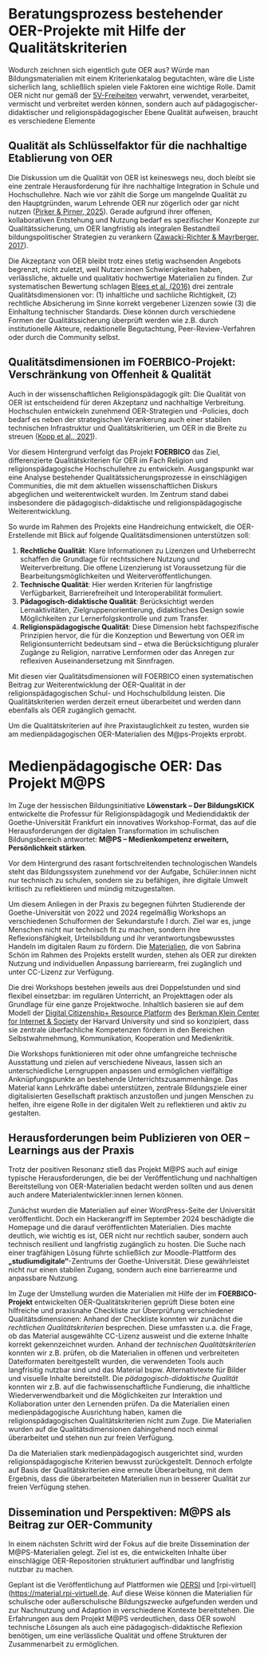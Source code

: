 # Beratungsprozess bestehender OER-Projekte mit Hilfe der Qualitätskriterien

Wodurch zeichnen sich eigentlich gute OER aus? Würde man Bildungsmaterialien mit einem Kriterienkatalog begutachten, wäre die Liste sicherlich lang, schließlich spielen viele Faktoren eine wichtige Rolle. 
Damit OER nicht nur gemäß der [5V-Freiheiten](https://open-educational-resources.de/5rs-auf-deutsch/) verwahrt, verwendet, verarbeitet, vermischt und verbreitet werden können, sondern auch auf pädagogischer-didaktischer und religionspädagogischer Ebene Qualität aufweisen, braucht es verschiedene Elemente

## Qualität als Schlüsselfaktor für die nachhaltige Etablierung von OER

Die Diskussion um die Qualität von OER ist keineswegs neu, doch bleibt sie eine zentrale Herausforderung für ihre nachhaltige Integration in Schule und Hochschullehre. Nach wie vor zählt die Sorge um mangelnde Qualität zu den Hauptgründen, warum Lehrende OER nur zögerlich oder gar nicht nutzen ([Pirker & Pirner, 2025](https://openjournals.fachportal-paedagogik.de/theo-web/article/view/51/113)). Gerade aufgrund ihrer offenen, kollaborativen Entstehung und Nutzung bedarf es spezifischer Konzepte zur Qualitätssicherung, um OER langfristig als integralen Bestandteil bildungspolitischer Strategien zu verankern ([Zawacki-Richter & Mayrberger, 2017](https://www.synergie.uni-hamburg.de/media/sonderbaende/qualitaet-von-oer-2017.pdf)).

Die Akzeptanz von OER bleibt trotz eines stetig wachsenden Angebots begrenzt, nicht zuletzt, weil Nutzer:innen Schwierigkeiten haben, verlässliche, aktuelle und qualitativ hochwertige Materialien zu finden. Zur systematischen Bewertung schlagen [Blees et al. (2016)](https://www.pedocs.de/volltexte/2016/11715/pdf/OER_Machbarkeitsstudie_Bericht.pdf) drei zentrale Qualitätsdimensionen vor: (1) inhaltliche und sachliche Richtigkeit, (2) rechtliche Absicherung im Sinne korrekt vergebener Lizenzen sowie (3) die Einhaltung technischer Standards. Diese können durch verschiedene Formen der Qualitätssicherung überprüft werden wie z.B. durch institutionelle Akteure, redaktionelle Begutachtung, Peer-Review-Verfahren oder durch die Community selbst.


## Qualitätsdimensionen im FOERBICO-Projekt: Verschränkung von Offenheit & Qualität

Auch in der wissenschaftlichen Religionspädagogik gilt: Die Qualität von OER ist entscheidend für deren Akzeptanz und nachhaltige Verbreitung. Hochschulen entwickeln zunehmend OER-Strategien und -Policies, doch bedarf es neben der strategischen Verankerung auch einer stabilen technischen Infrastruktur und Qualitätskritierien, um OER in die Breite zu streuen ([Kopp et al., 2021](https://www.pedocs.de/volltexte/2023/26636/pdf/MidW_78_Kopp_et_al_Strategische_Verankerung.pdf)).

Vor diesem Hintergrund verfolgt das Projekt **FOERBICO** das Ziel, differenzierte Qualitätskriterien für OER im Fach Religion und religionspädagogische Hochschullehre zu entwickeln. Ausgangspunkt war eine Analyse bestehender Qualitätssicherungsprozesse in einschlägigen Communities, die mit dem aktuellen wissenschaftlichen Diskurs abgeglichen und weiterentwickelt wurden. Im Zentrum stand dabei insbesondere die pädagogisch-didaktische und religionspädagogische Weiterentwicklung.

So wurde im Rahmen des Projekts eine Handreichung entwickelt, die OER-Erstellende mit Blick auf folgende Qualitätsdimensionen unterstützen soll: 

1. **Rechtliche Qualität**: Klare Informationen zu Lizenzen und Urheberrecht schaffen die Grundlage für rechtssichere Nutzung und Weiterverbreitung. Die offene Lizenzierung ist Voraussetzung für die Bearbeitungsmöglichkeiten und Weiterveröffentlichungen.
2. **Technische Qualität**: Hier werden Kriterien für langfristige Verfügbarkeit, Barrierefreiheit und Interoperabilität formuliert.
3. **Pädagogisch-didaktische Qualität**: Berücksichtigt werden Lernaktivitäten, Zielgruppenorientierung, didaktisches Design sowie Möglichkeiten zur Lernerfolgskontrolle und zum Transfer.
4. **Religionspädagogische Qualität**: Diese Dimension hebt fachspezifische Prinzipien hervor, die für die Konzeption und Bewertung von OER im Religionsunterricht bedeutsam sind – etwa die Berücksichtigung pluraler Zugänge zu Religion, narrative Lernformen oder das Anregen zur reflexiven Auseinandersetzung mit Sinnfragen.

Mit diesen vier Qualitätsdimensionen will FOERBICO einen systematischen Beitrag zur Weiterentwicklung der OER-Qualität in der religionspädagogischen Schul- und Hochschulbildung leisten. Die Qualitätskriterien werden derzeit erneut überarbeitet und werden dann ebenfalls als OER zugänglich gemacht. 

Um die Qualitätskriterien auf ihre Praxistauglichkeit zu testen, wurden sie am medienpädagogischen OER-Materialien des M@ps-Projekts erprobt. 

# Medienpädagogische OER: Das Projekt M@PS

Im Zuge der hessischen Bildungsinitiative **Löwenstark – Der BildungsKICK** entwickelte die Professur für Religionspädagogik und Mediendidaktik der Goethe-Universität Frankfurt ein innovatives Workshop-Format, das auf die Herausforderungen der digitalen Transformation im schulischen Bildungsbereich antwortet: **M@PS – Medienkompetenz erweitern, Persönlichkeit stärken**. 

Vor dem Hintergrund des rasant fortschreitenden technologischen Wandels steht das Bildungssystem zunehmend vor der Aufgabe, Schüler:innen nicht nur technisch zu schulen, sondern sie zu befähigen, ihre digitale Umwelt kritisch zu reflektieren und mündig mitzugestalten.

Um diesem Anliegen in der Praxis zu begegnen führten Studierende der Goethe-Universität von 2022 und 2024 regelmäßig Workshops an verschiedenen Schulformen der Sekundarstufe I durch. Ziel war es, junge Menschen nicht nur technisch fit zu machen, sondern ihre Reflexionsfähigkeit, Urteilsbildung und ihr verantwortungsbewusstes Handeln im digitalen Raum zu fördern. Die [Materialien](https://moodle-connect.s.studiumdigitale.uni-frankfurt.de/moodle/course/view.php?id=57), die von Sabrina Schön im Rahmen des Projekts erstellt wurden, stehen als OER zur direkten Nutzung und individuellen Anpassung barrierearm, frei zugänglich und unter CC-Lizenz zur Verfügung.

Die drei Workshops bestehen jeweils aus drei Doppelstunden und sind flexibel einsetzbar: im regulären Unterricht, an Projekttagen oder als Grundlage für eine ganze Projektwoche. Inhaltlich basieren sie auf dem Modell der [Digital Citizenship+ Resource Platform](https://dcrp.berkman.harvard.edu/) des [Berkman Klein Center for Internet & Society](https://cyber.harvard.edu/) der Harvard University und sind so konzipiert, dass sie zentrale überfachliche Kompetenzen fördern in den Bereichen Selbstwahrnehmung, Kommunikation, Kooperation und Medienkritik.

Die Workshops funktionieren mit oder ohne umfangreiche technische Ausstattung und zielen auf verschiedene Niveaus, lassen sich an unterschiedliche Lerngruppen anpassen und ermöglichen vielfältige Anknüpfungspunkte an bestehende Unterrichtszusammenhänge. Das Material kann Lehrkräfte dabei unterstützen, zentrale Bildungsziele einer digitalisierten Gesellschaft praktisch anzustoßen und jungen Menschen zu helfen, ihre eigene Rolle in der digitalen Welt zu reflektieren und aktiv zu gestalten. 

## Herausforderungen beim Publizieren von OER – Learnings aus der Praxis

Trotz der positiven Resonanz stieß das Projekt M@PS auch auf einige typische Herausforderungen, die bei der Veröffentlichung und nachhaltigen Bereitstellung von OER-Materialien bedacht werden sollten und aus denen auch andere Materialentwickler:innen lernen können.

Zunächst wurden die Materialien auf einer WordPress-Seite der Universität veröffentlicht. Doch ein Hackerangriff im September 2024 beschädigte die Homepage und die darauf veröffentlichten Materialien. Dies machte deutlich, wie wichtig es ist, OER nicht nur rechtlich sauber, sondern auch technisch resilient und langfristig zugänglich zu hosten. Die Suche nach einer tragfähigen Lösung führte schließlich zur Moodle-Plattform des **„studiumdigitale“**-Zentrums der Goethe-Universität. Diese gewährleistet nicht nur einen stabilen Zugang, sondern auch eine barrierearme und anpassbare Nutzung.

Im Zuge der Umstellung wurden die Materialien mit Hilfe der im **FOERBICO-Projekt** entwickelten OER-Qualitätskriterien geprüft Diese boten eine hilfreiche und praxisnahe Checkliste zur Überprüfung verschiedener Qualitätsdimensionen:
Anhand der Checkliste konnten wir zunächst die *rechtlichen Qualitätskriterien* besprechen. Diese umfassten u.a. die Frage, ob das Material ausgewählte CC-Lizenz ausweist und die externe Inhalte korrekt gekennzeichnet wurden. Anhand der *technischen Qualitätskriterien* konnten wir z.B. prüfen, ob die Materialien in offenen und verbreiteten Dateiformaten bereitgestellt wurden, die verwendeten Tools auch langfrisitig nutzbar sind und das Material bspw. Alternativtexte für Bilder und visuelle Inhalte bereitstellt. Die *pädagogisch-didaktische Qualität* konnten wir z.B. auf die fachwissenschaftliche Fundierung, die inhaltliche Wiederverwendbarkeit und die Möglichkeiten zur Interaktion und Kollaboration unter den Lernenden prüfen. Da die Materialien einen medienpädagogische Ausrichtung haben, kamen die religionspädagogischen Qualitätskriterien nicht zum Zuge. Die Materialien wurden auf die Qualitätsdimensionen dahingehend noch einmal überarbeitet und stehen nun zur freien Verfügung. 


Da die Materialien stark medienpädagogisch ausgerichtet sind, wurden religionspädagogische Kriterien bewusst zurückgestellt. Dennoch erfolgte auf Basis der Qualitätskriterien eine erneute Überarbeitung, mit dem Ergebnis, dass die überarbeiteten Materialien nun in besserer Qualität zur freien Verfügung stehen.


## Dissemination und Perspektiven: M@PS als Beitrag zur OER-Community

In einem nächsten Schritt wird der Fokus auf die breite Dissemination der M@PS-Materialien gelegt. Ziel ist es, die entwickelten Inhalte über einschlägige OER-Repositorien strukturiert auffindbar und langfristig nutzbar zu machen.

Geplant ist die Veröffentlichung auf Plattformen wie [OERSI](https://oersi.org/) und [rpi-virtuell](https://material.rpi-virtuell.de. 
Auf diese Weise können die Materialien für schulische oder außerschulische Bildungszwecke aufgefunden werden und zur Nachnutzung und Adaption in verschiedene Kontexte bereitstehen. 
Die Erfahrungen aus dem Projekt M@PS verdeutlichen, dass OER sowohl technische Lösungen als auch eine pädagogisch-didaktische Reflexion benötigen, um eine verlässliche Qualität und offene Strukturen der Zusammenarbeit zu ermöglichen.
